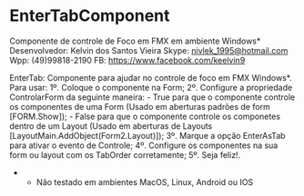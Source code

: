 # EnterTabComponent
Componente de controle de Foco em FMX em ambiente Windows*
Desenvolvedor: Kelvin dos Santos Vieira
        Skype: nivlek_1995@hotmail.com
          Wpp: (49)99818-2190
           FB: https://www.facebook.com/keelvin9

EnterTab: Componente para ajudar no controle de foco em FMX Windows*.
Para usar: 1º. Coloque o componente na Form;
           2º. Configure a propriedade ControlarForm da seguinte maneira:
                  - True para que o componente controle os componentes de uma Form
                    (Usado em aberturas padrões de form [FORM.Show]);
                  - False para que o componente controle os componetes dentro de um Layout
                    (Usado em aberturas de Layouts [LayoutMain.AddObject(Form2.Layout)]);
           3º. Marque a opção EnterAsTab para ativar o evento de Controle;
           4º. Configure os componentes na sua form ou layout com os TabOrder corretamente;
           5º. Seja feliz!.
* - Não testado em ambientes MacOS, Linux, Android ou IOS 

